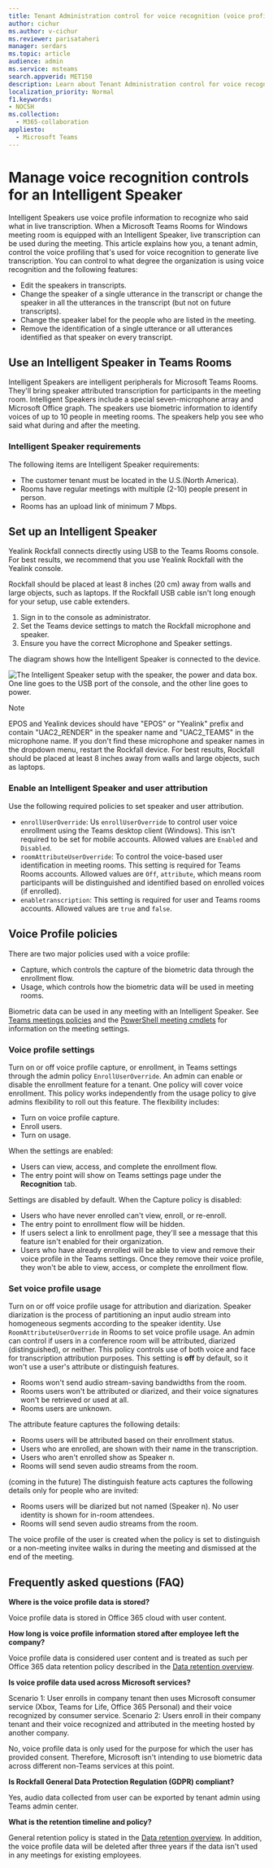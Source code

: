 ```yaml
---
title: Tenant Administration control for voice recognition (voice profile) in Teams Rooms 
author: cichur
ms.author: v-cichur
ms.reviewer: parisataheri
manager: serdars
ms.topic: article
audience: admin
ms.service: msteams
search.appverid: MET150
description: Learn about Tenant Administration control for voice recognition (voice profile) in Teams meeting rooms.
localization_priority: Normal
f1.keywords:
- NOCSH
ms.collection: 
  - M365-collaboration
appliesto: 
  - Microsoft Teams
---
```


# Manage voice recognition controls for an Intelligent Speaker

Intelligent Speakers use voice profile information to recognize who said what in live transcription. When a Microsoft Teams Rooms for Windows meeting room is equipped with an Intelligent Speaker, live transcription can be used during the meeting. This article explains how you, a tenant admin, control the voice profiling that's used for voice recognition to generate live transcription. You can control to what degree the organization is using voice recognition and the following features:

- Edit the speakers in transcripts.
- Change the speaker of a single utterance in the transcript or change the speaker in all the utterances in the transcript (but not on future transcripts).
- Change the speaker label for the people who are listed in the meeting.
- Remove the identification of a single utterance or all utterances identified as that speaker on every transcript.

## Use an Intelligent Speaker in Teams Rooms

Intelligent Speakers are intelligent peripherals for Microsoft Teams Rooms. They'll bring speaker attributed transcription for participants in the meeting room. Intelligent Speakers include a special seven-microphone array and Microsoft Office graph. The speakers use biometric information to identify voices of up to 10 people in meeting rooms. The speakers help you see who said what during and after the meeting.

### Intelligent Speaker requirements

The following items are Intelligent Speaker requirements:

- The customer tenant must be located in the U.S.(North America).
- Rooms have regular meetings with multiple (2-10) people present in person.
- Rooms has an upload link of minimum 7 Mbps.

## Set up an Intelligent Speaker

Yealink Rockfall connects directly using USB to the Teams Rooms console. For best results, we recommend that you use Yealink Rockfall with the Yealink console.

Rockfall should be placed at least 8 inches (20 cm) away from walls and large objects, such as laptops. If the Rockfall USB cable isn't long enough for your setup, use cable extenders.

1. Sign in to the console as administrator.
2. Set the Teams device settings to match the Rockfall microphone and speaker.
3. Ensure you have the correct Microphone and Speaker settings.

The diagram shows how the Intelligent Speaker is connected to the device.

   ![The Intelligent Speaker setup with the speaker, the power and data box. One line goes to the USB port of the console, and the other line goes to power. ](../media/intelligent-speakers.png)

> [!Note]
> EPOS and Yealink devices should have "EPOS" or "Yealink" prefix and contain "UAC2_RENDER" in the speaker name and "UAC2_TEAMS" in the microphone name. If you don't find these microphone and speaker names in the dropdown menu, restart the Rockfall device. For best results, Rockfall should be placed at least 8 inches away from walls and large objects, such as laptops.

### Enable an Intelligent Speaker and user attribution

Use the following required policies to set speaker and user attribution.

- `enrollUserOverride`: Us `enrollUserOverride` to control user voice enrollment using the Teams desktop client (Windows). This isn't required to be set for mobile accounts. Allowed values are `Enabled` and `Disabled`.
- `roomAttributeUserOverride`: To control the voice-based user identification in meeting rooms. This setting is required for Teams Rooms accounts. Allowed values are `Off`, `attribute`, which means room participants will be distinguished and identified based on enrolled voices (if enrolled).
- `enabletranscription`: This setting is required for user and Teams rooms accounts. Allowed values are `true` and `false`.

## Voice Profile policies

There are two major policies used with a voice profile:

- Capture, which controls the capture of the biometric data through the enrollment flow.
- Usage, which controls how the biometric data will be used in meeting rooms.

Biometric data can be used in any meeting with an Intelligent Speaker. See [Teams meetings policies](../meeting-policies-in-teams.md) and the [PowerShell meeting cmdlets](https://docs.microsoft.com/powershell/module/skype/set-csteamsmeetingpolicy?view=skype-ps) for information on the meeting settings.

### Voice profile settings

Turn on or off voice profile capture, or enrollment, in Teams settings through the admin policy `EnrollUserOverride`. An admin can enable or disable the enrollment feature for a tenant. One policy will cover voice enrollment. This policy works independently from the usage policy to give admins flexibility to roll out this feature. The flexibility includes:

- Turn on voice profile capture.
- Enroll users.
- Turn on usage.

When the settings are enabled:

- Users can view, access, and complete the enrollment flow.
- The entry point will show on Teams settings page under the **Recognition** tab.  

Settings are disabled by default. When the Capture policy is disabled:

- Users who have never enrolled can't view, enroll, or re-enroll.
- The entry point to enrollment flow will be hidden.
- If users select a link to enrollment page, they'll see a message that this feature isn't enabled for their organization.  
- Users who have already enrolled will be able to view and remove their voice profile in the Teams settings. Once they remove their voice profile, they won't be able to view, access, or complete the enrollment flow.  

### Set voice profile usage

Turn on or off voice profile usage for attribution and diarization. Speaker diarization is the process of partitioning an input audio stream into homogeneous segments according to the speaker identity. Use `RoomAttributeUserOverride` in Rooms to set voice profile usage. An admin can control if users in a conference room will be attributed, diarized (distinguished), or neither. This policy controls use of both voice and face for transcription attribution purposes. This setting is **off** by default, so it won't use a user's attribute or distinguish features.

- Rooms won't send audio stream-saving bandwidths from the room.  
- Rooms users won't be attributed or diarized, and their voice signatures won't be retrieved or used at all.
- Rooms users are unknown.  

The attribute feature captures the following details:

- Rooms users will be attributed based on their enrollment status.
- Users who are enrolled, are shown with their name in the transcription.  
- Users who aren't enrolled show as Speaker n.
- Rooms will send seven audio streams from the room.

(coming in the future) The distinguish feature acts captures the following details only for people who are invited:

- Rooms users will be diarized but not named (Speaker n). No user identity is shown for in-room attendees.
- Rooms will send seven audio streams from the room.

The voice profile of the user is created when the policy is set to distinguish or a non-meeting invitee walks in during the meeting and dismissed at the end of the meeting.

## Frequently asked questions (FAQ)

**Where is the voice profile data is stored?**

Voice profile data is stored in Office 365 cloud with user content.

**How long is voice profile information stored after employee left the company?**

Voice profile data is considered user content and is treated as such per Office 365 data retention policy described in the [Data retention overview](https://docs.microsoft.com/compliance/assurance/assurance-data-retention-deletion-and-destruction-overview).

**Is voice profile data used across Microsoft services?**

Scenario 1: User enrolls in company tenant then uses Microsoft consumer service (Xbox, Teams for Life, Office 365 Personal) and their voice recognized by consumer service.
Scenario 2:  Users enroll in their company tenant and their voice recognized and attributed in the meeting hosted by another company.

No, voice profile data is only used for the purpose for which the user has provided consent. Therefore, Microsoft isn't intending to use biometric data across different non-Teams services at this point.

**Is Rockfall General Data Protection Regulation (GDPR) compliant?**

Yes, audio data collected from user can be exported by tenant admin using Teams admin center.

**What is the retention timeline and policy?**

General retention policy is stated in the [Data retention overview](https://docs.microsoft.com/compliance/assurance/assurance-data-retention-deletion-and-destruction-overview). In addition, the voice profile data will be deleted after three years if the data isn't used in any meetings for existing employees.

